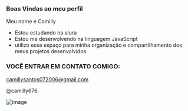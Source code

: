 ### Boas Vindas ao meu perfil

Meu nome é Camilly 

- Estou estudando na alura
- Estou me desenvolvendo na linguagem JavaScript
- utilizo esse espaço para minha organização e compartilhamento dos meus projetos desenvolvidos

### VOCÊ ENTRAR EM CONTATO COMIGO: 

camillysantos072006@gmail.com

@camilly676


![image](https://github.com/camilly676/camilly123/assets/170581936/21869618-9494-4c89-b684-33ac2cab5120)

